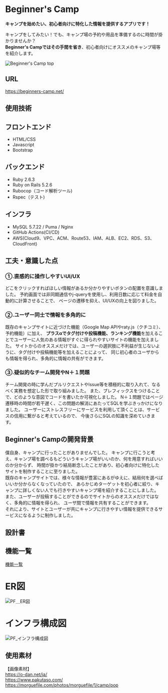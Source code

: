 
# Beginner's Camp
**キャンプを始めたい、初心者向けに特化した情報を提供するアプリです！**

キャンプをしてみたい！でも、キャンプ場の予約や用品を準備するのに時間が掛かりませんか？<br />
**Beginner's Campではその手間を省き**、初心者向けにオススメのキャンプ場等を紹介します。<br />


![Beginner's Camp top](https://user-images.githubusercontent.com/79072615/123040710-24bf4b80-d42f-11eb-9719-e5d74f7a1b10.png)

## URL
https://beginners-camp.net/

## 使用技術
 ## フロントエンド
  - HTML/CSS
  - Javascript
  - Bootstrap
 ## バックエンド
  - Ruby 2.6.3
  - Ruby on Rails 5.2.6
  - Rubocop（コード解析ツール)
  - Rspec（テスト)
 ## インフラ
  - MySQL 5.7.22 / Puma / Nginx
  - GitHub Actions(CI/CD)
  - AWS(Cloud9、VPC、ACM、Route53、IAM、ALB、EC2、RDS、S3、CloudFront)

## 工夫・意識した点

### ①.直感的に操作しやすいUI/UX
どこをクリックすればほしい情報があるか分かりやすいボタンの配置を意識しました。
予約画面では非同期通信やj-queryを使用し、利用日数に応じて料金を自動的に計算させることで、
ページの遷移を抑え、UI/UXの向上を図りました。

### ②.ユーザー同士で情報を多角的に
既存のキャンプサイトに近づけた機能（Google Map APIやraty.js（クチコミ）、予約機能）に加え、
**プラスαでタグ付けや投稿機能、ランキング機能**を加えることでユーザーに人気のある情報がすぐに得られやすいサイトの機能を加えました。
サイトからのオススメだけでは、ユーザーの選択肢に不利益が生じないように、タグ付けや投稿機能等を加えることによって、
同じ初心者のユーザからも情報を得られ、多角的に情報の共有ができます。

### ③.疑似的なチーム開発やN＋１問題
チーム開発の時に学んだプルリクエストやlssue等を積極的に取り入れて、なるべく実務を想定した形で取り組みました。
また、プレフィックスをつけることで、どのような意図でコードを書いたか可視化しました。
N＋１問題ではページ遷移時の時間が若干遅く、この問題の解消にあたってSQLを学ぶきっかけになりました。
ユーザーにストレスフリーにサービスを利用して頂くことは、サービスの信用に繋がると考えているので、
今後さらにSQLの知識を深めていきます。

## Beginner's Campの開発背景
僕自身、キャンプに行ったことがありませんでした。
キャンプに行こうと考え、キャンプ場を調べるもどういうキャンプ場がいいのか、何を用意すればいいのか分からず、
時間が掛かり結局断念したことがあり、初心者向けに特化したサイトを制作することに至りました。<br />
既存のキャンプサイトでは、様々な情報が豊富にあるがゆえに、結局何を選べばいいか分からなくなっていたので、
あらかじめターゲットを初心者に絞り、キャンプに詳しくない人でも行きやすいキャンプ場を紹介することにしました。
また、ユーザーが投稿することができるのでサイトからのオススメだけではなく、多角的に情報を得られ、
ユーザ間で情報を共有することができます。<br />
それにより、サイトとユーザーが共にキャンプに行きやすい情報を提供できるサービスになるように制作しました。


## 設計書

## 機能一覧
[機能一覧](https://docs.google.com/spreadsheets/d/1OdpAQK21FwGG-HCSthLstctx_0l4XZ8ub2DcF6HWk_Q/edit#gid=0)

# ER図
![PF＿ER図](https://user-images.githubusercontent.com/79072615/122395611-1fd34580-cfb2-11eb-9452-e508cf068dea.png)

# インフラ構成図
![PF_インフラ構成図](https://user-images.githubusercontent.com/79072615/122544018-55863600-d067-11eb-813e-96ea1b9d35f9.png)

## 使用素材
【画像素材】<br />
https://o-dan.net/ja/<br />
https://www.pakutaso.com/<br />
https://morguefile.com/photos/morguefile/1/camp/pop

